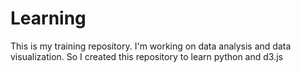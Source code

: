# Learning
This is my training repository. I'm working on data analysis and data visualization. So I created this repository to learn python and d3.js
